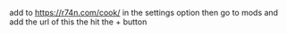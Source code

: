 add to https://r74n.com/cook/ in the settings option then go to mods and add the url of this the hit the + button
